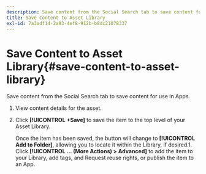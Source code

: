 ```yaml
---
description: Save content from the Social Search tab to save content for use in Apps.
title: Save Content to Asset Library
exl-id: 7a3adf14-2a93-4ef8-912b-b8dc21078337
---
```

# Save Content to Asset Library{#save-content-to-asset-library}

Save content from the Social Search tab to save content for use in Apps.

1. View content details for the asset.
1. Click **[!UICONTROL +Save]** to save the item to the top level of your Asset Library.

   Once the item has been saved, the button will change to **[!UICONTROL Add to Folder]**, allowing you to locate it within the Library, if desired.1. Click **[!UICONTROL … (More Actions) > Advanced]** to add the item to your Library, add tags, and Request reuse rights, or publish the item to an App.
